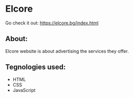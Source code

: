 # Elcore
Go check it out: https://elcore.bg/index.html

## About:
Elcore website is about advertising the services they offer.

## Tegnologies used:
- HTML
- CSS
- JavaScript

